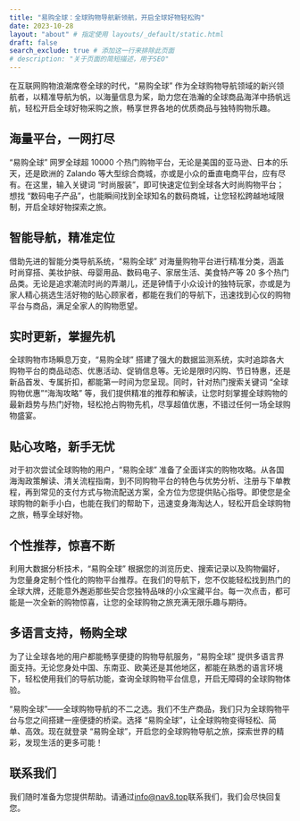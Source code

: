 ```yaml
---
title: "易购全球：全球购物导航新领航，开启全球好物轻松购"
date: 2023-10-28
layout: "about" # 指定使用 layouts/_default/static.html
draft: false
search_exclude: true # 添加这一行来排除此页面
# description: "关于页面的简短描述，用于SEO"
---
```




在互联网购物浪潮席卷全球的时代，“易购全球” 作为全球购物导航领域的新兴领航者，以精准导航为帆，以海量信息为桨，助力您在浩瀚的全球商品海洋中扬帆远航，轻松开启全球好物采购之旅，畅享世界各地的优质商品与独特购物乐趣。

## 海量平台，一网打尽

“易购全球” 网罗全球超 10000 个热门购物平台，无论是美国的亚马逊、日本的乐天，还是欧洲的 Zalando 等大型综合商城，亦或是小众的垂直电商平台，应有尽有。在这里，输入关键词 “时尚服装”，即可快速定位到全球各大时尚购物平台；想找 “数码电子产品”，也能瞬间找到全球知名的数码商城，让您轻松跨越地域限制，开启全球好物探索之旅。

## 智能导航，精准定位

借助先进的智能分类导航系统，“易购全球” 对海量购物平台进行精准分类，涵盖时尚穿搭、美妆护肤、母婴用品、数码电子、家居生活、美食特产等 20 多个热门品类。无论是追求潮流时尚的弄潮儿，还是钟情于小众设计的独特玩家，亦或是为家人精心挑选生活好物的贴心顾家者，都能在我们的导航下，迅速找到心仪的购物平台与商品，满足全家人的购物愿望。

## 实时更新，掌握先机

全球购物市场瞬息万变，“易购全球” 搭建了强大的数据监测系统，实时追踪各大购物平台的商品动态、优惠活动、促销信息等。无论是限时闪购、节日特惠，还是新品首发、专属折扣，都能第一时间为您呈现。同时，针对热门搜索关键词 “全球购物优惠”“海淘攻略” 等，我们提供精准的推荐和解读，让您时刻掌握全球购物的最新趋势与热门好物，轻松抢占购物先机，尽享超值优惠，不错过任何一场全球购物盛宴。

## 贴心攻略，新手无忧

对于初次尝试全球购物的用户，“易购全球” 准备了全面详实的购物攻略。从各国海淘政策解读、清关流程指南，到不同购物平台的特色与优势分析、注册与下单教程，再到常见的支付方式与物流配送方案，全方位为您提供贴心指导。即使您是全球购物的新手小白，也能在我们的帮助下，迅速变身海淘达人，轻松开启全球购物之旅，畅享全球好物。

## 个性推荐，惊喜不断

利用大数据分析技术，“易购全球” 根据您的浏览历史、搜索记录以及购物偏好，为您量身定制个性化的购物平台推荐。在我们的导航下，您不仅能轻松找到热门的全球大牌，还能意外邂逅那些契合您独特品味的小众宝藏平台。每一次点击，都可能是一次全新的购物惊喜，让您的全球购物之旅充满无限乐趣与期待。

## 多语言支持，畅购全球

为了让全球各地的用户都能畅享便捷的购物导航服务，“易购全球” 提供多语言界面支持。无论您身处中国、东南亚、欧美还是其他地区，都能在熟悉的语言环境下，轻松使用我们的导航功能，查询全球购物平台信息，开启无障碍的全球购物体验。

“易购全球”——全球购物导航的不二之选。我们不生产商品，我们只为全球购物平台与您之间搭建一座便捷的桥梁。选择 “易购全球”，让全球购物变得轻松、简单、高效。现在就登录 “易购全球”，开启您的全球购物导航之旅，探索世界的精彩，发现生活的更多可能！

## 联系我们

我们随时准备为您提供帮助。请通过[info@nav8.top](mailto:info@nav8.top)联系我们，我们会尽快回复您。